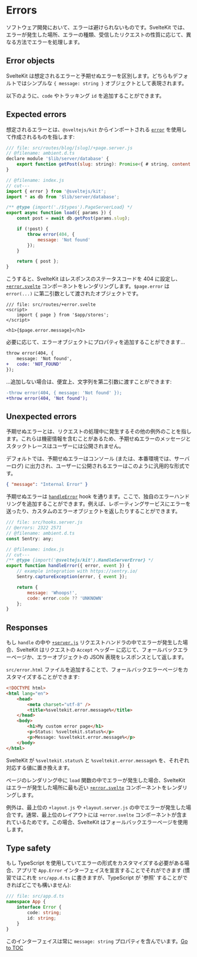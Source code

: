 
# Errors


ソフトウェア開発において、エラーは避けられないものです。SvelteKit では、エラーが発生した場所、エラーの種類、受信したリクエストの性質に応じて、異なる方法でエラーを処理します。

## Error objects

SvelteKit は想定されるエラーと予期せぬエラーを区別します。どちらもデフォルトではシンプルな `{ message: string }` オブジェクトとして表現されます。

以下のように、`code` やトラッキング `id` を追加することができます。

## Expected errors

想定されるエラーとは、`@sveltejs/kit` からインポートされる [`error`](../50-api-reference/30-modules.html#sveltejs-kit-error) を使用して作成されるものを指します:

```js
/// file: src/routes/blog/[slug]/+page.server.js
// @filename: ambient.d.ts
declare module '$lib/server/database' {
	export function getPost(slug: string): Promise<{ # string, content: string } | undefined>
}

// @filename: index.js
// cut---
import { error } from '@sveltejs/kit';
import * as db from '$lib/server/database';

/** @type {import('./$types').PageServerLoad} */
export async function load({ params }) {
	const post = await db.getPost(params.slug);

	if (!post) {
		throw error(404, {
			message: 'Not found'
		});
	}

	return { post };
}
```

こうすると、SvelteKit はレスポンスのステータスコードを 404 に設定し、[`+error.svelte`](../20-core-concepts/10-routing.html#error) コンポーネントをレンダリングします。`$page.error` は `error(...)` に第二引数として渡されたオブジェクトです。

```svelte
/// file: src/routes/+error.svelte
<script>
	import { page } from '$app/stores';
</script>

<h1>{$page.error.message}</h1>
```

必要に応じて、エラーオブジェクトにプロパティを追加することができます…

```diff
throw error(404, {
	message: 'Not found',
+	code: 'NOT_FOUND'
});
```

…追加しない場合は、便宜上、文字列を第二引数に渡すことができます:

```diff
-throw error(404, { message: 'Not found' });
+throw error(404, 'Not found');
```

## Unexpected errors

予期せぬエラーとは、リクエストの処理中に発生するその他の例外のことを指します。これらは機密情報を含むことがあるため、予期せぬエラーのメッセージとスタックトレースはユーザーには公開されません。

デフォルトでは、予期せぬエラーはコンソール (または、本番環境では、サーバーログ) に出力され、ユーザーに公開されるエラーはこのように汎用的な形式です。

```json
{ "message": "Internal Error" }
```

予期せぬエラーは [`handleError`](../30-advanced/20-hooks.html#shared-hooks-handleerror) hook を通ります。ここで、独自のエラーハンドリングを追加することができます。例えば、レポーティングサービスにエラーを送ったり、カスタムのエラーオブジェクトを返したりすることができます。

```js
/// file: src/hooks.server.js
// @errors: 2322 2571
// @filename: ambient.d.ts
const Sentry: any;

// @filename: index.js
// cut---
/** @type {import('@sveltejs/kit').HandleServerError} */
export function handleError({ error, event }) {
	// example integration with https://sentry.io/
	Sentry.captureException(error, { event });

	return {
		message: 'Whoops!',
		code: error.code ?? 'UNKNOWN'
	};
}
```

## Responses

もし `handle` の中や [`+server.js`](../20-core-concepts/10-routing.html#server) リクエストハンドラの中でエラーが発生した場合、SvelteKit はリクエストの `Accept` ヘッダー に応じて、フォールバックエラーページか、エラーオブジェクトの JSON 表現をレスポンスとして返します。

`src/error.html` ファイルを追加することで、フォールバックエラーページをカスタマイズすることができます:

```html
<!DOCTYPE html>
<html lang="en">
	<head>
		<meta charset="utf-8" />
		<title>%sveltekit.error.message%</title>
	</head>
	<body>
		<h1>My custom error page</h1>
		<p>Status: %sveltekit.status%</p>
		<p>Message: %sveltekit.error.message%</p>
	</body>
</html>
```

SvelteKit が `%sveltekit.status%` と `%sveltekit.error.message%` を、それぞれ対応する値に置き換えます。

ページのレンダリング中に `load` 関数の中でエラーが発生した場合、SvelteKit はエラーが発生した場所に最も近い [`+error.svelte`](../20-core-concepts/10-routing.html#error) コンポーネントをレンダリングします。

例外は、最上位の `+layout.js` や `+layout.server.js` の中でエラーが発生した場合です。通常、最上位のレイアウトには `+error.svelte` コンポーネントが含まれているためです。この場合、SvelteKit はフォールバックエラーページを使用します。

## Type safety

もし TypeScript を使用していてエラーの形式をカスタマイズする必要がある場合、アプリで `App.Error` インターフェイスを宣言することでそれができます (慣習ではこれを `src/app.d.ts` に書きますが、TypeScript が '参照' することができればどこでも構いません):

```ts
/// file: src/app.d.ts
namespace App {
	interface Error {
		code: string;
		id: string;
	}
}
```

このインターフェイスは常に `message: string` プロパティを含んでいます。<span style='float: footnote;'><a href="../../index.html#toc">Go to TOC</a></span>
